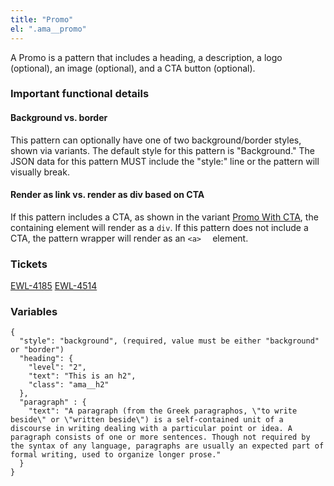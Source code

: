 ```yaml
---
title: "Promo"
el: ".ama__promo"
---
```


A Promo is a pattern that includes a heading, a description, a logo (optional), an image (optional), and a CTA button (optional).

### Important functional details
#### Background vs. border
This pattern can optionally have one of two background/border styles, shown via variants. The default style for this pattern is "Background." The JSON data for this pattern MUST include the "style:" line or the pattern will visually break. 

#### Render as link vs. render as div based on CTA
If this pattern includes a CTA, as shown in the variant [Promo With CTA](/?p=molecules-promo-with-cta), the containing element will render as a `div`. If this pattern does not include a CTA, the pattern wrapper will render as an `<a>  ` element.

### Tickets
[EWL-4185](https://issues.ama-assn.org/browse/EWL-4185)
[EWL-4514](https://issues.ama-assn.org/browse/EWL-4514)

### Variables
~~~
{
  "style": "background", (required, value must be either "background" or "border")
  "heading": {
    "level": "2",
    "text": "This is an h2",
    "class": "ama__h2"
  },
  "paragraph" : {
    "text": "A paragraph (from the Greek paragraphos, \"to write beside\" or \"written beside\") is a self-contained unit of a discourse in writing dealing with a particular point or idea. A paragraph consists of one or more sentences. Though not required by the syntax of any language, paragraphs are usually an expected part of formal writing, used to organize longer prose."
  }
}
~~~
